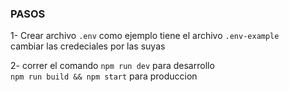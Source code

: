 ### PASOS
1- Crear archivo ```.env``` como ejemplo tiene el archivo ``` .env-example ``` <br>
cambiar las credeciales por las suyas <br>

2- correr el comando ```npm run dev``` para desarrollo <br> 
```npm run build && npm start``` para produccion